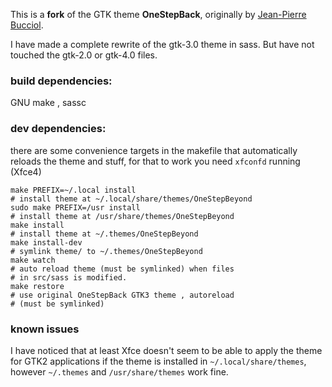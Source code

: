 This is a **fork** of  the GTK theme **OneStepBack**, 
originally by [Jean-Pierre Bucciol].  

I have made a complete rewrite of the gtk-3.0 theme
in sass. But have not touched the gtk-2.0 or gtk-4.0 files.

### build dependencies:
GNU make , sassc

### dev dependencies:
there are some convenience targets in the makefile
that automatically reloads the theme and stuff, for
that to work you need `xfconfd` running (Xfce4)  

```shell
make PREFIX=~/.local install
# install theme at ~/.local/share/themes/OneStepBeyond
sudo make PREFIX=/usr install
# install theme at /usr/share/themes/OneStepBeyond
make install
# install theme at ~/.themes/OneStepBeyond
make install-dev
# symlink theme/ to ~/.themes/OneStepBeyond
make watch
# auto reload theme (must be symlinked) when files
# in src/sass is modified.
make restore
# use original OneStepBack GTK3 theme , autoreload
# (must be symlinked)
```

### known issues

I have noticed that at least Xfce doesn't seem to be
able to apply the theme for GTK2 applications if the theme
is installed in `~/.local/share/themes`, however `~/.themes`
and `/usr/share/themes` work fine.


[Jean-Pierre Bucciol]: http://www.vide.memoire.free.fr/perso/OneStepBack/onestepback.php

